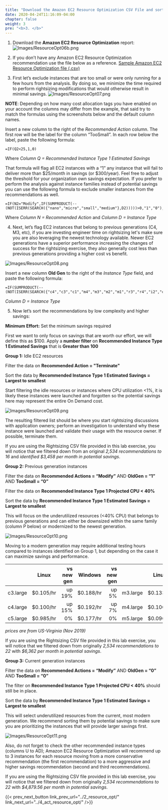 ```yaml
---
title: "Download the Amazon EC2 Resource Optimization CSV File and sort it to find quick wins"
date: 2020-04-24T11:16:09-04:00
chapter: false
weight: 3
pre: "<b>3. </b>"
---
```


1. Download the **Amazon EC2 Resource Optimization** report:
![Images/ResourceOpt06b.png](/Cost/100_AWS_Resource_Optimization/Images/ResourceOpt06b.png)

2. If you don’t have any Amazon EC2 Resource Optimization recommendation use the file below as a reference.
[Sample Amazon EC2 Resource Optimization file (.csv)](/Cost/100_AWS_Resource_Optimization/Code/ENT206-ec2-rightsizing-recommendations.csv)

3. First let’s exclude instances that are too small or were only running for a few hours from the analysis. By doing so, we minimize the time required to perform rightsizing modifications that would otherwise result in minimal savings.
![Images/ResourceOpt07.png](/Cost/100_AWS_Resource_Optimization/Images/ResourceOpt07.png)

**NOTE**: Depending on how many cost allocation tags you have enabled on your account the columns may differ from the example, that said try to match the formulas using the screenshots below and the default column names.

Insert a new column to the right of the *Recommended Action* column. The first row will be the label for the column “TooSmall”. In each row below the label, paste the following formula:
```
=IF(Q2<25,1,0)
```
Where *Column Q = Recommended Instance Type 1 Estimated Savings*

That formula will flag all EC2 instances with a “1” any instance that will fail to deliver more than $25/month in savings (or $300/year). Feel free to adjust the threshold for your organization own savings expectation. If you prefer to perform the analysis against instance families instead of potential savings you can use the following formula to exclude smaller instances from the recommendations as well.
```
=IF(N2="Modify",IF(SUMPRODUCT(--(NOT(ISERR(SEARCH({"nano","micro","small","medium"},D2)))))>0,"1","0"),"0")
```
Where *Column N = Recommended Action* and *Column D = Instance Type*

4. Next, let’s flag EC2 instances that belong to previous generations (C4, M3, etc), if you are investing engineer time on rightsizing let's make sure you are also leveraging the newest technology available. Newer EC2 generations have a superior performance increasing the changes of success for the rightsizing exercise, they also generally cost less than previous generations providing a higher cost vs benefit.

![Images/ResourceOpt08.png](/Cost/100_AWS_Resource_Optimization/Images/ResourceOpt08.png)

Insert a new column **Old Gen** to the right of the *Instance Type* field, and paste the following formula:
```
=IF(SUMPRODUCT(--(NOT(ISERR(SEARCH({"c4","c3","c1","m4","m3","m2","m1","r3","r4","i2","cr1","hs1","g2"},D2)))))>0,"1","0")
```
*Column D = Instance Type*

5. Now let’s sort the recommendations by low complexity and higher savings:

**Minimum Effort:** Set the minimum savings required

First we want to only focus on savings that are worth our effort, we will define this as $100. Apply a **number filter** on **Recommended Instance Type 1 Estimated Savings** that is **Greater than 100**

**Group 1:** Idle EC2 resources

Filter the data on **Recommended Action = "Terminate"**

Sort the data by **Recommended Instance Type 1 Estimated Savings = Largest to smallest**

Start filtering the idle resources or instances where CPU utilization <1%, it is likely these instances were launched and forgotten so the potential savings here may represent the entire On Demand cost.

![Images/ResourceOpt09.png](/Cost/100_AWS_Resource_Optimization/Images/ResourceOpt09.png)

The resulting filtered list should be where you start rightsizing discussions with application owners; perform an investigation to understand why these instance were launched and validate their usage with the resource owner. If possible, terminate them.

If you are using the Rightsizing CSV file provided in this lab exercise, you will notice that we filtered down from an original *2,534 recommendations to 16* and *identified $3,458 per month in potential savings*.

**Group 2:** Previous generation instances

Filter the data on **Recommended Actions = “Modify”** AND **OldGen = “1”** AND **TooSmall = “0”**

Filter the data on **Recommended Instance Type 1 Projected CPU < 40%**

Sort the data by **Recommended Instance Type 1 Estimated Savings = Largest to smallest**

This will focus on the underutilized resources (<40% CPU) that belongs to previous generations and can either be downsized within the same family (column P below) or modernized to the newest generation.

![Images/ResourceOpt10.png](/Cost/100_AWS_Resource_Optimization/Images/ResourceOpt10.png)

Moving to a modern generation may require additional testing hours compared to instances identified on Group 1, but depending on the case it can maximize savings and performance.

|          | Linux     | vs new gen | Windows   | vs new gen |          | Linux     | vs new gen | Windows   | vs new gen |
| -------- |:---------:| ----------:|:---------:| ----------:| -------- |:---------:| ----------:|:---------:| ----------:|
| c3.large | $0.105/hr |     up 19% | $0.188/hr |      up 5% | m3.large | $0.133/hr |     up 27% | $0.259/hr |     up 27% |
| c4.large | $0.100/hr |     up 15% | $0.192/hr |      up 7% | m4.large | $0.100/hr |      up 4% | $0.192/hr |      up 2% |
| c5.large | $0.985/hr |         0% | $0.177/hr |         0% | m5.large | $0.096/hr |         0% | $0.188/hr |         0% |

*prices are from US-Virginia (Nov 2019)*

If you are using the Rightsizing CSV file provided in this lab exercise, you will notice that we filtered down from originally *2,534 recommendations to 22* with *$6,362 per month in potential savings*.

**Group 3:** Current generation instances

Filter the data on **Recommended Actions = “Modify”** AND **OldGen = “0”** AND **TooSmall = “0”**

The filter on **Recommended Instance Type 1 Projected CPU < 40%** should still be in place.

Sort the data by **Recommended Instance Type 1 Estimated Savings = Largest to smallest**

This will select underutilized resources from the current, most modern generation. We recommend sorting them by potential savings to make sure you are prioritizing the instances that will provide larger savings first.

![Images/ResourceOpt11.png](/Cost/100_AWS_Resource_Optimization/Images/ResourceOpt11.png)

Also, do not forget to check the other recommended instance types (columns U to AD); Amazon EC2 Resource Optimization will recommend up to 3 instances for each resource moving from a more conservative recommendation (the first recommendation) to a more aggressive and higher savings recommendation (second and third recommendations).

If you are using the Rightsizing CSV file provided in this lab exercise, you will notice that we filtered down from originally *2,534 recommendations to 22* with *$4,879.56 per month in potential savings*.

{{< prev_next_button link_prev_url="../2_resource_opt/" link_next_url="../4_act_resource_opt/" />}}
